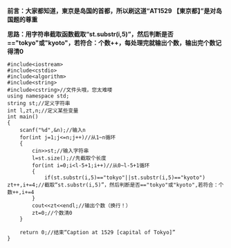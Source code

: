**前言：大家都知道，東京是岛国的首都，所以刷这道“AT1529 【東京都】”是对岛国题的尊重**

**思路：用字符串截取函数截取“st.substr(i,5)”，然后判断是否=="tokyo"或"kyoto"，若符合：个数++，每处理完就输出个数，输出完个数记得清0**

```
#include<iostream>
#include<cstdio>
#include<algorithm>
#include<string>
#include<cstring>//文件头哦，您太难喽
using namespace std;
string st;//定义字符串
int l,zt,n;//定义某些变量
int main()
{
	scanf("%d",&n);//输入n
	for(int j=1;j<=n;j++)//从1~n循环
	{
		cin>>st;//输入字符串
		l=st.size();//先截取个长度
		for(int i=0;i<l-5+1;i++)//从0~l-5+1循环
		{
			if(st.substr(i,5)=="tokyo"||st.substr(i,5)=="kyoto") zt++,i+=4;//截取“st.substr(i,5)”，然后判断是否=="tokyo"或"kyoto",若符合：个数++,i+=4
		}
		cout<<zt<<endl;//输出个数（换行！）
		zt=0;//个数清0
	}
	
	return 0;//结束“Caption at 1529 [capital of Tokyo]”
}
```
